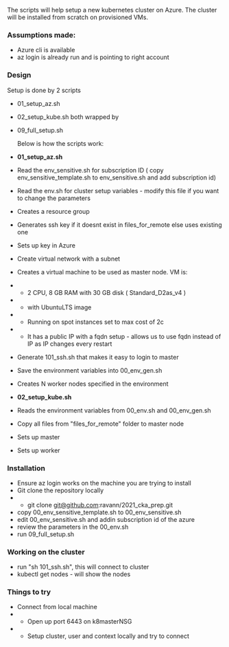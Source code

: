 The scripts will help setup a new kubernetes cluster on Azure. The cluster will be installed from scratch on provisioned VMs.

### Assumptions made:

- Azure cli is available
- az login is already run and is pointing to right account

### Design

Setup is done by 2 scripts

- 01_setup_az.sh
- 02_setup_kube.sh
  both wrapped by
- 09_full_setup.sh

  Below is how the scripts work:

- **01_setup_az.sh**
- Read the env_sensitive.sh for subscription ID ( copy env_sensitive_template.sh to env_sensitive.sh and add subscription id)
- Read the env.sh for cluster setup variables - modify this file if you want to change the parameters
- Creates a resource group
- Generates ssh key if it doesnt exist in files_for_remote else uses existing one
- Sets up key in Azure
- Create virtual network with a subnet
- Creates a virtual machine to be used as master node. VM is:
- - 2 CPU, 8 GB RAM with 30 GB disk ( Standard_D2as_v4 )
- - with UbuntuLTS image
- - Running on spot instances set to max cost of 2c
- - It has a public IP with a fqdn setup - allows us to use fqdn instead of IP as IP changes every restart
- Generate 101_ssh.sh that makes it easy to login to master
- Save the environment variables into 00_env_gen.sh
- Creates N worker nodes specified in the environment
- **02_setup_kube.sh**
- Reads the environment variables from 00_env.sh and 00_env_gen.sh
- Copy all files from "files_for_remote" folder to master node
- Sets up master
- Sets up worker

### Installation

- Ensure az login works on the machine you are trying to install
- Git clone the repository locally
- - git clone git@github.com:ravann/2021_cka_prep.git
- copy 00_env_sensitive_template.sh to 00_env_sensitive.sh
- edit 00_env_sensitive.sh and addin subscription id of the azure
- review the parameters in the 00_env.sh
- run 09_full_setup.sh

### Working on the cluster

- run "sh 101_ssh.sh", this will connect to cluster
- kubectl get nodes - will show the nodes

### Things to try

- Connect from local machine
- - Open up port 6443 on k8masterNSG
- - Setup cluster, user and context locally and try to connect
